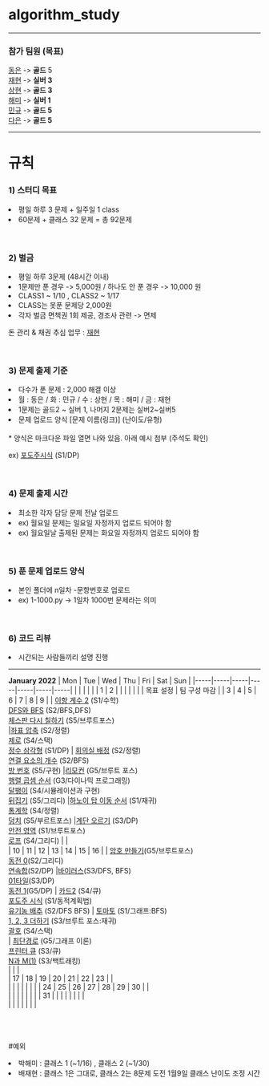 # algorithm_study
---
<h3>참가 팀원 (목표) </h3>

[동은](https://github.com/albtraum) -> <b>골드</b> 5 <br>
[재현](https://github.com/jackbae) -> <b>실버 3</b> <br>
[상현](https://github.com/sanghyeonsh) -> <b>골드 3</b> <br>
[해미](https://github.com/parkhaemi) -> <b>실버 1</b> <br>
[민규](https://github.com/MingyuKim-2933) -> <b>골드 5</b> <br>
[다은](https://github.com/qor4) -> <b>골드 5</b> <br>

---

# 규칙 
<h3>1) 스터디 목표 </h3>
<li> 평일 하루 3 문제 + 일주일 1 class 
<li> 60문제 + 클래스 32 문제 = 총 92문제  

<br><h3>2) 벌금</h3>
<li> 평일 하루 3문제 (48시간 이내)<br>
<li> 1문제만 푼 경우 -> 5,000원 / 하나도 안 푼 경우 -> 10,000 원
<li> CLASS1 ~ 1/10 , CLASS2 ~ 1/17 
<li> CLASS는 못푼 문제당 2,000원
<li> 각자 벌금 면책권 1회 제공, 경조사 관련 -> 면제 

돈 관리 & 채권 추심 업무 : [재현](https://github.com/jackbae) 


<br><h3>3) 문제 출제 기준 </h3>
<li> 다수가 푼 문제 : 2,000 해결 이상 
<li> 월 : 동은 / 화 : 민규 / 수 : 상현 / 목 : 해미 / 금 : 재현 
<li> 1문제는 골드2 ~ 실버 1, 나머지 2문제는 실버2~실버5 
<li> 문제 업로드 양식  [문제 이름(링크)] (난이도/유형)<br><br>
* 양식은 마크다운 파일 열면 나와 있음. 아래 예시 첨부 (주석도 확인)

ex) [포도주시식](https://www.acmicpc.net/problem/2156) (S1/DP)
<!-- [문제이름](링크) (2156/S1/DP) -->
<!-- []()(/) -->

<br><h3>4) 문제 출제 시간 </h3>
<li> 최소한 각자 담당 문제 전날 업로드 
<li> ex) 월요일 문제는 일요일 자정까지 업로드 되어야 함 
<li> ex) 월요일날 출제된 문제는 화요일 자정까지 업로드 되어야 함   

<br><h3>5) 푼 문제 업로드 양식 </h3>
<li> 본인 폴더에 n일차 -문항번호로 업로드 
<li> ex) 1-1000.py -> 1일차 1000번 문제라는 의미  

<br><h3>6) 코드 리뷰 </h3>
<li> 시간되는 사람들끼리 설명 진행  

---

**January 2022**
| Mon | Tue | Wed | Thu | Fri | Sat | Sun |
|-----|-----|-----|-----|-----|-----|-----|
|     |     |     |     |     |   1 |   2 |
|     |     |     |     |     |  목표 설정   |  팀 구성 마감  |
|   3 |   4 |   5 |   6 |   7 |   8 |   9 |
|  [이항 계수 2](https://www.acmicpc.net/problem/11051) (S1/수학)<br>[DFS와 BFS](https://www.acmicpc.net/problem/1260) (S2/BFS,DFS)<br> [체스판 다시 칠하기](https://www.acmicpc.net/problem/1018) (S5/브루트포스) <br>   |[좌표 압축](https://www.acmicpc.net/problem/18870) (S2/정렬) <br> [제로](https://www.acmicpc.net/problem/10773) (S4/스택) <br> [정수 삼각형](https://www.acmicpc.net/problem/1932) (S1/DP)   | [회의실 배정](https://www.acmicpc.net/problem/1931) (S2/정렬)<br> [연결 요소의 개수](https://www.acmicpc.net/problem/11724) (S2/BFS)<br> [방 번호](https://www.acmicpc.net/problem/1475) (S5/구현)    |[리모컨](https://www.acmicpc.net/problem/1107) (G5/브루트 포스) <br> [행렬 곱셈 순서](https://www.acmicpc.net/problem/11049) (G3/다이나믹 프로그래밍) <br> [달팽이](https://www.acmicpc.net/problem/1913) (S4/시뮬레이션과 구현) <br> [뒤집기](https://www.acmicpc.net/problem/1439) (S5/그리디)  |[하노이 탑 이동 순서](https://www.acmicpc.net/problem/11729) (S1/재귀) <br> [통계학](https://www.acmicpc.net/problem/2108) (S4/정렬) <br> [덩치](https://www.acmicpc.net/problem/7568) (S5/부르트포스)  |[계단 오르기](https://www.acmicpc.net/problem/2579) (S3/DP) <br> [안전 영역](https://www.acmicpc.net/problem/2468) (S1/브루트포스) <br> [로프](https://www.acmicpc.net/problem/2217) (S4/그리디)     |     |  
|  10 |  11 |  12 |  13 |  14 |  15 |  16 |
|    [암호 만들기](https://www.acmicpc.net/problem/1759)(G5/브루트포스) <br> [동전 0](https://www.acmicpc.net/problem/11047)(S2/그리디) <br> [연속합](https://www.acmicpc.net/problem/1912)(S2/DP)  |[바이러스](https://www.acmicpc.net/problem/2606)(S3/DFS, BFS)<br>[01타일](https://www.acmicpc.net/problem/1904)(S3/DP)<br>[동전 1](https://www.acmicpc.net/problem/2293)(G5/DP)   | [카드2](https://www.acmicpc.net/problem/2164) (S4/큐)<br>[포도주 시식](https://www.acmicpc.net/problem/2156) (S1/동적계획법)<br> [유기농 배추](https://www.acmicpc.net/problem/1012) (S2/DFS BFS)  | [토마토](https://www.acmicpc.net/problem/7576) (S1/그래프:BFS)<br> [1, 2, 3 더하기](https://www.acmicpc.net/problem/9095) (S3/브루트 포스:재귀)<br> [괄호](https://www.acmicpc.net/problem/9012) (S4/스택)<br>    | [최단경로](https://www.acmicpc.net/problem/1753) (G5/그래프 이론)<br> [프린터 큐](https://www.acmicpc.net/problem/1966) (S3/큐)<br> [N과 M(1)](https://www.acmicpc.net/problem/15649) (S3/백트래킹)<br>    |     |     |  
|  17 |  18 |  19 |  20 |  21 |  22 |  23 |
|    <br> |     |     |     |     |     |     |
|  24 |  25 |  26 |  27 |  28 |  29 |  30 |
|    <br> |     |     |     |     |     |     |
|  31 |     |     |     |     |     |     |
|   <br>  |     |     |     |     |     |     |


<br><br><br>
#예외
<li> 박해미 : 클래스 1 (~1/16) , 클래스 2 (~1/30) 
<li> 배재현 : 클래스 1은 그대로, 클래스 2는 8문제 도전
1월9일 클래스 난이도 조정 시간
